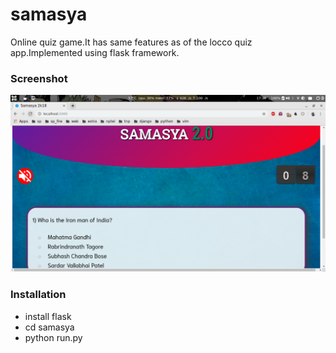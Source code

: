 # samasya
Online quiz game.It has same features as of the locco quiz  app.Implemented using flask framework.

### Screenshot

<img src="s1.png" width=1000px>

### Installation

* install flask
* cd samasya
* python run.py
